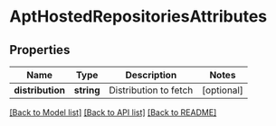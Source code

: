# AptHostedRepositoriesAttributes

## Properties
Name | Type | Description | Notes
------------ | ------------- | ------------- | -------------
**distribution** | **string** | Distribution to fetch | [optional] 

[[Back to Model list]](../README.md#documentation-for-models) [[Back to API list]](../README.md#documentation-for-api-endpoints) [[Back to README]](../README.md)


